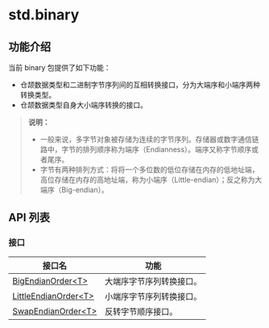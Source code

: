 
# std.binary

## 功能介绍

当前 binary 包提供了如下功能：

  * 仓颉数据类型和二进制字节序列间的互相转换接口，分为大端序和小端序两种转换类型。
  * 仓颉数据类型自身大小端序转换的接口。

> **说明：**
> 
>   * 一般来说，多字节对象被存储为连续的字节序列。存储器或数字通信链路中，字节的排列顺序称为端序（Endianness）。端序又称字节顺序或者尾序。
>   * 字节有两种排列方式：将将一个多位数的低位存储在内存的低地址端，高位存储在内存的高地址端，称为小端序（Little-endian）；反之称为大端序（Big-endian）。
> 

## API 列表

### 接口

接口名| 功能  
---|---  
[BigEndianOrder\<T\>](https://docs.cangjie-lang.cn/docs/1.0.1/libs/std/binary/binary_package_api/binary_package_interfaces.html#interface-bigendianordert)| 大端序字节序列转换接口。  
[LittleEndianOrder\<T\>](https://docs.cangjie-lang.cn/docs/1.0.1/libs/std/binary/binary_package_api/binary_package_interfaces.html#interface-littleendianordert)| 小端序字节序列转换接口。  
[SwapEndianOrder\<T\>](https://docs.cangjie-lang.cn/docs/1.0.1/libs/std/binary/binary_package_api/binary_package_interfaces.html#interface-swapendianordert)| 反转字节顺序接口。